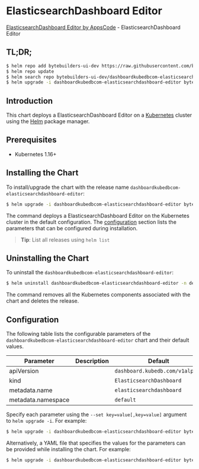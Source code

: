 # ElasticsearchDashboard Editor

[ElasticsearchDashboard Editor by AppsCode](https://byte.builders) - ElasticsearchDashboard Editor

## TL;DR;

```bash
$ helm repo add bytebuilders-ui-dev https://raw.githubusercontent.com/bytebuilders/ui-wizards/
$ helm repo update
$ helm search repo bytebuilders-ui-dev/dashboardkubedbcom-elasticsearchdashboard-editor --version=v0.4.17
$ helm upgrade -i dashboardkubedbcom-elasticsearchdashboard-editor bytebuilders-ui-dev/dashboardkubedbcom-elasticsearchdashboard-editor -n default --create-namespace --version=v0.4.17
```

## Introduction

This chart deploys a ElasticsearchDashboard Editor on a [Kubernetes](http://kubernetes.io) cluster using the [Helm](https://helm.sh) package manager.

## Prerequisites

- Kubernetes 1.16+

## Installing the Chart

To install/upgrade the chart with the release name `dashboardkubedbcom-elasticsearchdashboard-editor`:

```bash
$ helm upgrade -i dashboardkubedbcom-elasticsearchdashboard-editor bytebuilders-ui-dev/dashboardkubedbcom-elasticsearchdashboard-editor -n default --create-namespace --version=v0.4.17
```

The command deploys a ElasticsearchDashboard Editor on the Kubernetes cluster in the default configuration. The [configuration](#configuration) section lists the parameters that can be configured during installation.

> **Tip**: List all releases using `helm list`

## Uninstalling the Chart

To uninstall the `dashboardkubedbcom-elasticsearchdashboard-editor`:

```bash
$ helm uninstall dashboardkubedbcom-elasticsearchdashboard-editor -n default
```

The command removes all the Kubernetes components associated with the chart and deletes the release.

## Configuration

The following table lists the configurable parameters of the `dashboardkubedbcom-elasticsearchdashboard-editor` chart and their default values.

|     Parameter      | Description |                  Default                   |
|--------------------|-------------|--------------------------------------------|
| apiVersion         |             | <code>dashboard.kubedb.com/v1alpha1</code> |
| kind               |             | <code>ElasticsearchDashboard</code>        |
| metadata.name      |             | <code>elasticsearchdashboard</code>        |
| metadata.namespace |             | <code>default</code>                       |


Specify each parameter using the `--set key=value[,key=value]` argument to `helm upgrade -i`. For example:

```bash
$ helm upgrade -i dashboardkubedbcom-elasticsearchdashboard-editor bytebuilders-ui-dev/dashboardkubedbcom-elasticsearchdashboard-editor -n default --create-namespace --version=v0.4.17 --set apiVersion=dashboard.kubedb.com/v1alpha1
```

Alternatively, a YAML file that specifies the values for the parameters can be provided while
installing the chart. For example:

```bash
$ helm upgrade -i dashboardkubedbcom-elasticsearchdashboard-editor bytebuilders-ui-dev/dashboardkubedbcom-elasticsearchdashboard-editor -n default --create-namespace --version=v0.4.17 --values values.yaml
```
